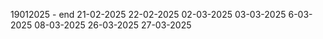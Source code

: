 19012025 - end
21-02-2025
22-02-2025
02-03-2025
03-03-2025
6-03-2025
08-03-2025
26-03-2025
27-03-2025
